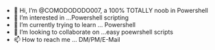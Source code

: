 - 👋 Hi, I’m @COMODODODO007, a 100% TOTALLY noob in Powershell
- 👀 I’m interested in ...Powershell scripting
- 🌱 I’m currently trying to learn ... Powershell
- 💞️ I’m looking to collaborate on ...easy poewrshell scripts
- 📫 How to reach me ... DM/PM/E-Mail

<!---
COMODODODO007/COMODODODO007 is a ✨ special ✨ repository because its `README.md` (this file) appears on your GitHub profile.
You can click the Preview link to take a look at your changes.
--->

